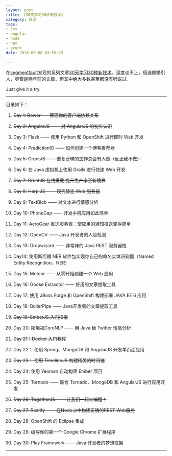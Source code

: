 ```yaml
---
layout: post
title: 《30天学习30种新技术》
category: 资源
tags: 
- css
- angular
- node
- npm
- grunt
date: 2016-09-08 03:55:29

---
```


在[segmentfault](segmentfault.com)发现的系列文章[30天学习30种新技术](http://segmentfault.com/a/1190000000349384)。深度谈不上，但选题吸引人，尽管是两年前的文章，但其中绝大多数甚至都没有听说过.

Just give it a try.


---

目录如下：

1. <del>Day 1: Bower——管理你的客户端依赖关系</del>
 
2. <del>Day 2: AngularJS —— 对 AngularJS 的初步认识</del>

3. Day 3: Flask —— 使用 Python 和 OpenShift 进行即时 Web 开发

4. Day 4: PredictionIO —— 如何创建一个博客推荐器

5. <del>Day 5: GruntJS —— 重复乏味的工作总会有人做（反正我不做）</del>

6. Day 6: 在 Java 虚拟机上使用 Grails 进行快速 Web 开发

7. <del>Day 7: GruntJS 在线重载 提升生产率至新境界</del>

8. <del>Day 8: Harp.JS —— 现代静态 Web 服务器</del>

9. Day 9: TextBlob —— 对文本进行情感分析

10. Day 10: PhoneGap —— 开发手机应用如此简单

11. Day 11: AeroGear 推送服务器：使应用的通知推送变得简单

12. Day 12: OpenCV —— Java 开发者的人脸检测

13. Day 13: Dropwizard —— 非常棒的 Java REST 服务器栈

14. Day14: 使用斯坦福 NER 软件包实现你自己的命名实体识别器（Named Entity Recognition，NER）

15. Day 15: Meteor —— 从零开始创建一个 Web 应用

16. Day 16: Goose Extractor —— 好用的文章提取工具

17. Day 17: 使用 JBoss Forge 和 OpenShift 构建部署 JAVA EE 6 应用

18. Day 18: BoilerPipe —— Java开发者的文章提取工具

19. <del>Day 19: EmberJS 入门指南</del>

20. Day 20: 斯坦福CoreNLP —— 用 Java 给 Twitter 情感分析

21. <del>Day 21：Docker 入门教程</del>

22. Day 22： 使用 Spring、MongoDB 和 AngularJS 开发单页面应用

23. <del>Day 23： 使用 TimelineJS 构建精美的时间轴</del>

24. Day 24: 使用 Yeoman 自动构建 Ember 项目

25. Day 25: Tornado —— 联合 Tornado、MongoDB 和 AngularJS 进行应用开发

26. <del>Day 26: TogetherJS —— 让我们一起来编程！</del>

27. <del>Day 27: Restify —— 在Node.js中构建正确的REST Web服务</del>

28. Day 28: OpenShift 的 Eclipse 集成

29. Day 29: 编写你的第一个 Google Chrome 扩展程序

30. <del>Day 30: Play Framework —— Java 开发者的梦想框架</del>

---